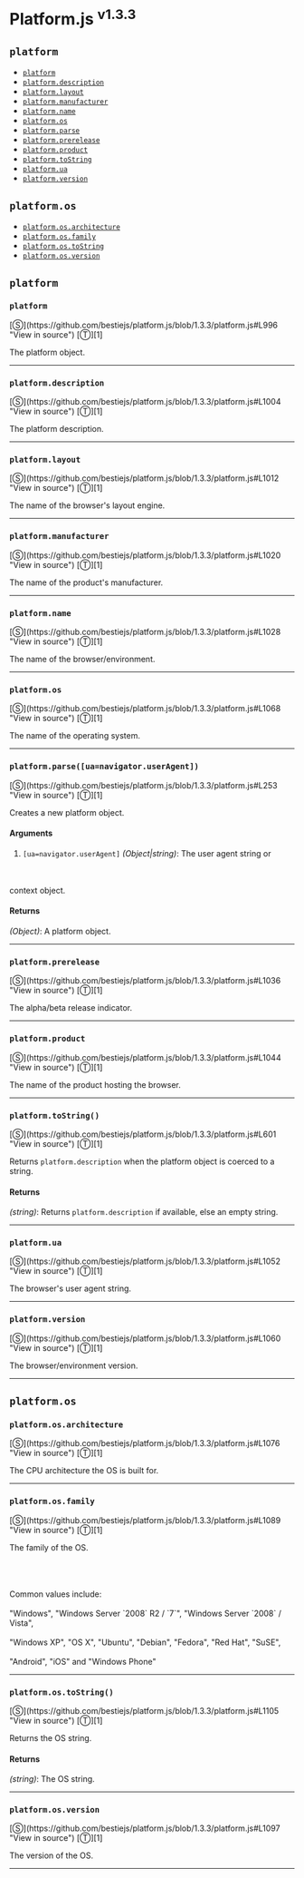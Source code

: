 # Platform.js <sup>v1.3.3</sup>

<!-- div class="toc-container" -->

<!-- div -->

## `platform`
* <a href="#platform">`platform`</a>
* <a href="#platformdescription">`platform.description`</a>
* <a href="#platformlayout">`platform.layout`</a>
* <a href="#platformmanufacturer">`platform.manufacturer`</a>
* <a href="#platformname">`platform.name`</a>
* <a href="#platformos">`platform.os`</a>
* <a href="#platformparseuanavigatoruseragent">`platform.parse`</a>
* <a href="#platformprerelease">`platform.prerelease`</a>
* <a href="#platformproduct">`platform.product`</a>
* <a href="#platformtostring">`platform.toString`</a>
* <a href="#platformua">`platform.ua`</a>
* <a href="#platformversion">`platform.version`</a>

<!-- /div -->

<!-- div -->

## `platform.os`
* <a href="#platformosarchitecture">`platform.os.architecture`</a>
* <a href="#platformosfamily">`platform.os.family`</a>
* <a href="#platformostostring">`platform.os.toString`</a>
* <a href="#platformosversion">`platform.os.version`</a>

<!-- /div -->

<!-- /div -->

<!-- div class="doc-container" -->

<!-- div -->

## `platform`

<!-- div -->

<h3 id="platform"><code>platform</code></h3>
[&#x24C8;](https://github.com/bestiejs/platform.js/blob/1.3.3/platform.js#L996 "View in source") [&#x24C9;][1]

The platform object.

---

<!-- /div -->

<!-- div -->

<h3 id="platformdescription"><code>platform.description</code></h3>
[&#x24C8;](https://github.com/bestiejs/platform.js/blob/1.3.3/platform.js#L1004 "View in source") [&#x24C9;][1]

The platform description.

---

<!-- /div -->

<!-- div -->

<h3 id="platformlayout"><code>platform.layout</code></h3>
[&#x24C8;](https://github.com/bestiejs/platform.js/blob/1.3.3/platform.js#L1012 "View in source") [&#x24C9;][1]

The name of the browser's layout engine.

---

<!-- /div -->

<!-- div -->

<h3 id="platformmanufacturer"><code>platform.manufacturer</code></h3>
[&#x24C8;](https://github.com/bestiejs/platform.js/blob/1.3.3/platform.js#L1020 "View in source") [&#x24C9;][1]

The name of the product's manufacturer.

---

<!-- /div -->

<!-- div -->

<h3 id="platformname"><code>platform.name</code></h3>
[&#x24C8;](https://github.com/bestiejs/platform.js/blob/1.3.3/platform.js#L1028 "View in source") [&#x24C9;][1]

The name of the browser/environment.

---

<!-- /div -->

<!-- div -->

<h3 id="platformos"><code>platform.os</code></h3>
[&#x24C8;](https://github.com/bestiejs/platform.js/blob/1.3.3/platform.js#L1068 "View in source") [&#x24C9;][1]

The name of the operating system.

---

<!-- /div -->

<!-- div -->

<h3 id="platformparseuanavigatoruseragent"><code>platform.parse([ua=navigator.userAgent])</code></h3>
[&#x24C8;](https://github.com/bestiejs/platform.js/blob/1.3.3/platform.js#L253 "View in source") [&#x24C9;][1]

Creates a new platform object.

#### Arguments
1. `[ua=navigator.userAgent]` *(Object|string)*: The user agent string or<br>
<br> context object.

#### Returns
*(Object)*: A platform object.

---

<!-- /div -->

<!-- div -->

<h3 id="platformprerelease"><code>platform.prerelease</code></h3>
[&#x24C8;](https://github.com/bestiejs/platform.js/blob/1.3.3/platform.js#L1036 "View in source") [&#x24C9;][1]

The alpha/beta release indicator.

---

<!-- /div -->

<!-- div -->

<h3 id="platformproduct"><code>platform.product</code></h3>
[&#x24C8;](https://github.com/bestiejs/platform.js/blob/1.3.3/platform.js#L1044 "View in source") [&#x24C9;][1]

The name of the product hosting the browser.

---

<!-- /div -->

<!-- div -->

<h3 id="platformtostring"><code>platform.toString()</code></h3>
[&#x24C8;](https://github.com/bestiejs/platform.js/blob/1.3.3/platform.js#L601 "View in source") [&#x24C9;][1]

Returns `platform.description` when the platform object is coerced to a string.

#### Returns
*(string)*: Returns `platform.description` if available, else an empty string.

---

<!-- /div -->

<!-- div -->

<h3 id="platformua"><code>platform.ua</code></h3>
[&#x24C8;](https://github.com/bestiejs/platform.js/blob/1.3.3/platform.js#L1052 "View in source") [&#x24C9;][1]

The browser's user agent string.

---

<!-- /div -->

<!-- div -->

<h3 id="platformversion"><code>platform.version</code></h3>
[&#x24C8;](https://github.com/bestiejs/platform.js/blob/1.3.3/platform.js#L1060 "View in source") [&#x24C9;][1]

The browser/environment version.

---

<!-- /div -->

<!-- /div -->

<!-- div -->

## `platform.os`

<!-- div -->

<h3 id="platformosarchitecture"><code>platform.os.architecture</code></h3>
[&#x24C8;](https://github.com/bestiejs/platform.js/blob/1.3.3/platform.js#L1076 "View in source") [&#x24C9;][1]

The CPU architecture the OS is built for.

---

<!-- /div -->

<!-- div -->

<h3 id="platformosfamily"><code>platform.os.family</code></h3>
[&#x24C8;](https://github.com/bestiejs/platform.js/blob/1.3.3/platform.js#L1089 "View in source") [&#x24C9;][1]

The family of the OS.<br>
<br>
<br>
<br>
Common values include:<br>
<br>
"Windows", "Windows Server `2008` R2 / `7`", "Windows Server `2008` / Vista",<br>
<br>
"Windows XP", "OS X", "Ubuntu", "Debian", "Fedora", "Red Hat", "SuSE",<br>
<br>
"Android", "iOS" and "Windows Phone"

---

<!-- /div -->

<!-- div -->

<h3 id="platformostostring"><code>platform.os.toString()</code></h3>
[&#x24C8;](https://github.com/bestiejs/platform.js/blob/1.3.3/platform.js#L1105 "View in source") [&#x24C9;][1]

Returns the OS string.

#### Returns
*(string)*: The OS string.

---

<!-- /div -->

<!-- div -->

<h3 id="platformosversion"><code>platform.os.version</code></h3>
[&#x24C8;](https://github.com/bestiejs/platform.js/blob/1.3.3/platform.js#L1097 "View in source") [&#x24C9;][1]

The version of the OS.

---

<!-- /div -->

<!-- /div -->

<!-- /div -->

 [1]: #platform "Jump back to the TOC."
